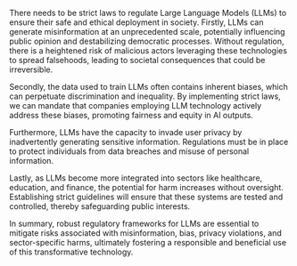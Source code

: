 There needs to be strict laws to regulate Large Language Models (LLMs) to ensure their safe and ethical deployment in society. Firstly, LLMs can generate misinformation at an unprecedented scale, potentially influencing public opinion and destabilizing democratic processes. Without regulation, there is a heightened risk of malicious actors leveraging these technologies to spread falsehoods, leading to societal consequences that could be irreversible.

Secondly, the data used to train LLMs often contains inherent biases, which can perpetuate discrimination and inequality. By implementing strict laws, we can mandate that companies employing LLM technology actively address these biases, promoting fairness and equity in AI outputs.

Furthermore, LLMs have the capacity to invade user privacy by inadvertently generating sensitive information. Regulations must be in place to protect individuals from data breaches and misuse of personal information.

Lastly, as LLMs become more integrated into sectors like healthcare, education, and finance, the potential for harm increases without oversight. Establishing strict guidelines will ensure that these systems are tested and controlled, thereby safeguarding public interests.

In summary, robust regulatory frameworks for LLMs are essential to mitigate risks associated with misinformation, bias, privacy violations, and sector-specific harms, ultimately fostering a responsible and beneficial use of this transformative technology.
